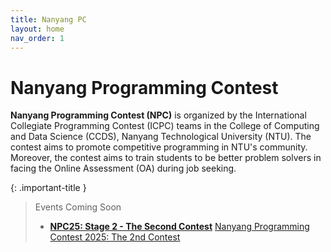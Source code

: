 ```yaml
---
title: Nanyang PC
layout: home
nav_order: 1
---
```


# Nanyang Programming Contest

**Nanyang Programming Contest (NPC)** is organized by the International Collegiate Programming Contest (ICPC) teams in the College of Computing and Data Science (CCDS), Nanyang Technological University (NTU). The contest aims to promote competitive programming in NTU's community. Moreover, the contest aims to train students to be better problem solvers in facing the Online Assessment (OA) during job seeking.

<script src="https://cdn.logwork.com/widget/countdown.js"></script>

{: .important-title }
> Events Coming Soon
>
> - **[NPC25: Stage 2 - The Second Contest](25sp/second)**
> <a href="https://logwork.com/countdown-timer" class="countdown-timer" data-style="flip3" data-timezone="Asia/Singapore" data-date="2025-04-05 14:00">Nanyang Programming Contest 2025: The 2nd Contest</a>
